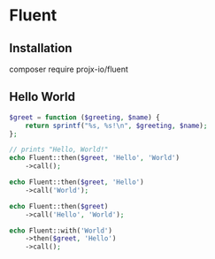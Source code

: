 
# Fluent

## Installation

composer require projx-io/fluent

## Hello World

```php
$greet = function ($greeting, $name) {
    return sprintf("%s, %s!\n", $greeting, $name);
};

// prints "Hello, World!"
echo Fluent::then($greet, 'Hello', 'World')
    ->call();

echo Fluent::then($greet, 'Hello')
    ->call('World');

echo Fluent::then($greet)
    ->call('Hello', 'World');

echo Fluent::with('World')
    ->then($greet, 'Hello')
    ->call();
```

